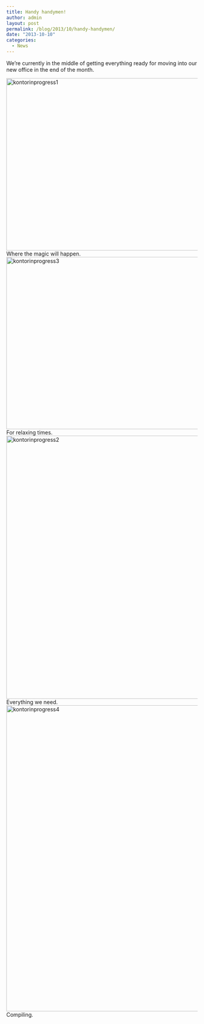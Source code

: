 ```yaml
---
title: Handy handymen!
author: admin
layout: post
permalink: /blog/2013/10/handy-handymen/
date: "2013-10-10"
categories:
  - News
---
```

We&#8217;re currently in the middle of getting everything ready for moving into our new office in the end of the month.
<!--more-->

<img src="http://blog.agigen.se/wp-content/uploads/2013/10/kontorinprogress1-960x720.jpg" alt="kontorinprogress1" width="604" height="453" class="alignnone size-large wp-image-271" />
Where the magic will happen.

<img src="http://blog.agigen.se/wp-content/uploads/2013/10/kontorinprogress3-960x720.jpg" alt="kontorinprogress3" width="604" height="453" class="alignnone size-large wp-image-269" />
For relaxing times.

<img src="http://blog.agigen.se/wp-content/uploads/2013/10/kontorinprogress2-960x1101.jpg" alt="kontorinprogress2" width="604" height="692" class="alignnone size-large wp-image-270" />
Everything we need.

<img src="http://blog.agigen.se/wp-content/uploads/2013/10/kontorinprogress4-960x1280.jpg" alt="kontorinprogress4" width="604" height="805" class="alignnone size-large wp-image-268" />
Compiling.
